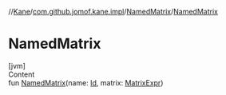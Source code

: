 //[Kane](../../index.md)/[com.github.jomof.kane.impl](../index.md)/[NamedMatrix](index.md)/[NamedMatrix](-named-matrix.md)



# NamedMatrix  
[jvm]  
Content  
fun [NamedMatrix](-named-matrix.md)(name: [Id](../index.md#%5Bcom.github.jomof.kane.impl%2FId%2F%2F%2FPointingToDeclaration%2F%5D%2FClasslikes%2F-2078684816), matrix: [MatrixExpr](../../com.github.jomof.kane/-matrix-expr/index.md))  



